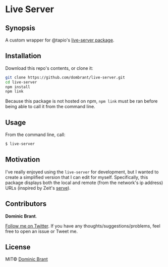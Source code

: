 # Live Server

## Synopsis

A custom wrapper for @tapio's [live-server package](https://github.com/tapio/live-server).

## Installation

Download this repo's contents, or clone it:

```bash
git clone https://github.com/dombrant/live-server.git
cd live-server
npm install
npm link
```

Because this package is not hosted on npm, `npm link` must be ran before being able to call it from the command line.

## Usage

From the command line, call:

```bash
$ live-server
```

## Motivation

I've really enjoyed using the `live-server` for development, but I wanted to create a simplified version that I can edit for myself. Specifically, this package displays both the local and remote (from the network's ip address) URLs (inspired by Zeit's [serve](https://github.com/zeit/serve)).

## Contributors

**Dominic Brant**.

[Follow me on Twitter](https://twitter.com/dombrant). If you have any thoughts/suggestions/problems, feel free to open an issue or Tweet me.

## License

MIT© [Dominic Brant](https://dombrant.com)
